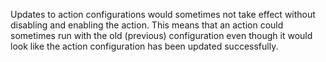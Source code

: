Updates to action configurations would sometimes not take effect without disabling and enabling the action. This means that an action could sometimes run with the old (previous) configuration even though it would look like the action configuration has been updated successfully.
